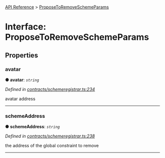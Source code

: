 [API Reference](../README.md) > [ProposeToRemoveSchemeParams](../interfaces/ProposeToRemoveSchemeParams.md)



# Interface: ProposeToRemoveSchemeParams


## Properties
<a id="avatar"></a>

###  avatar

**●  avatar**:  *`string`* 

*Defined in [contracts/schemeregistrar.ts:234](https://github.com/daostack/arc.js/blob/61e5f90/lib/contracts/schemeregistrar.ts#L234)*



avatar address




___

<a id="schemeAddress"></a>

###  schemeAddress

**●  schemeAddress**:  *`string`* 

*Defined in [contracts/schemeregistrar.ts:238](https://github.com/daostack/arc.js/blob/61e5f90/lib/contracts/schemeregistrar.ts#L238)*



the address of the global constraint to remove




___


